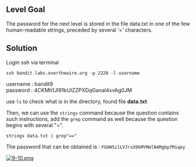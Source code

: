 ## Level Goal

The password for the next level is stored in the file data.txt in one of the few human-readable strings, preceded by several ‘=’ characters.

## Solution

Login ssh via terminal

``` 
ssh bandit.labs.overthewire.org -p 2220 -l username 
```
 
username : bandit9 <br>
password : 4CKMh1JI91bUIZZPXDqGanal4xvAg0JM

use ```ls``` to check what is in the directory, found file **data.txt**

Then, we can use the ```strings``` command because the question contains such instructions, add the ```grep``` command as well because the question begins with several "=".

    strings data.txt | grep"=="

The password that can be obtained is : ```FGUW5ilLVJrxX9kMYMmlN4MgbpfMiqey```

[![9-10.png](https://i.postimg.cc/9X8BGqCQ/9-10.png)](https://postimg.cc/c63YWCvp)